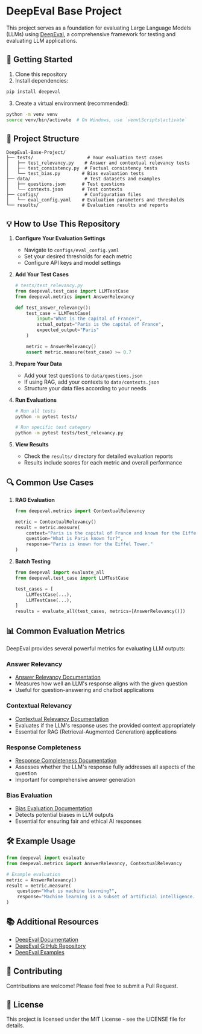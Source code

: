 # DeepEval Base Project

This project serves as a foundation for evaluating Large Language Models (LLMs) using [DeepEval](https://docs.confident-ai.com/docs/getting-started), a comprehensive framework for testing and evaluating LLM applications.

## 🚀 Getting Started

1. Clone this repository
2. Install dependencies:

```bash
pip install deepeval
```

3. Create a virtual environment (recommended):

```bash
python -m venv venv
source venv/bin/activate  # On Windows, use `venv\Scripts\activate`
```

## 📁 Project Structure

```
DeepEval-Base-Project/
├── tests/                    # Your evaluation test cases
│   ├── test_relevancy.py    # Answer and contextual relevancy tests
│   ├── test_consistency.py  # Factual consistency tests
│   └── test_bias.py        # Bias evaluation tests
├── data/                    # Test datasets and examples
│   ├── questions.json      # Test questions
│   └── contexts.json       # Test contexts
├── configs/                 # Configuration files
│   └── eval_config.yaml    # Evaluation parameters and thresholds
└── results/                # Evaluation results and reports
```

## 💡 How to Use This Repository

1. **Configure Your Evaluation Settings**

   - Navigate to `configs/eval_config.yaml`
   - Set your desired thresholds for each metric
   - Configure API keys and model settings

2. **Add Your Test Cases**

   ```python
   # tests/test_relevancy.py
   from deepeval.test_case import LLMTestCase
   from deepeval.metrics import AnswerRelevancy

   def test_answer_relevancy():
       test_case = LLMTestCase(
           input="What is the capital of France?",
           actual_output="Paris is the capital of France",
           expected_output="Paris"
       )

       metric = AnswerRelevancy()
       assert metric.measure(test_case) >= 0.7
   ```

3. **Prepare Your Data**

   - Add your test questions to `data/questions.json`
   - If using RAG, add your contexts to `data/contexts.json`
   - Structure your data files according to your needs

4. **Run Evaluations**

   ```bash
   # Run all tests
   python -m pytest tests/

   # Run specific test category
   python -m pytest tests/test_relevancy.py
   ```

5. **View Results**
   - Check the `results/` directory for detailed evaluation reports
   - Results include scores for each metric and overall performance

## 🔍 Common Use Cases

1. **RAG Evaluation**

   ```python
   from deepeval.metrics import ContextualRelevancy

   metric = ContextualRelevancy()
   result = metric.measure(
       context="Paris is the capital of France and known for the Eiffel Tower.",
       question="What is Paris known for?",
       response="Paris is known for the Eiffel Tower."
   )
   ```

2. **Batch Testing**

   ```python
   from deepeval import evaluate_all
   from deepeval.test_case import LLMTestCase

   test_cases = [
       LLMTestCase(...),
       LLMTestCase(...),
   ]
   results = evaluate_all(test_cases, metrics=[AnswerRelevancy()])
   ```

## 📊 Common Evaluation Metrics

DeepEval provides several powerful metrics for evaluating LLM outputs:

### Answer Relevancy

- [Answer Relevancy Documentation](https://docs.confident-ai.com/docs/metrics-answer-relevancy)
- Measures how well an LLM's response aligns with the given question
- Useful for question-answering and chatbot applications

### Contextual Relevancy

- [Contextual Relevancy Documentation](https://docs.confident-ai.com/docs/metrics-contextual-relevancy)
- Evaluates if the LLM's response uses the provided context appropriately
- Essential for RAG (Retrieval-Augmented Generation) applications

### Response Completeness

- [Response Completeness Documentation](https://docs.confident-ai.com/docs/metrics-conversation-completeness)
- Assesses whether the LLM's response fully addresses all aspects of the question
- Important for comprehensive answer generation

### Bias Evaluation

- [Bias Evaluation Documentation](https://docs.confident-ai.com/docs/metrics-bias)
- Detects potential biases in LLM outputs
- Essential for ensuring fair and ethical AI responses

## 🛠️ Example Usage

```python
from deepeval import evaluate
from deepeval.metrics import AnswerRelevancy, ContextualRelevancy

# Example evaluation
metric = AnswerRelevancy()
result = metric.measure(
    question="What is machine learning?",
    response="Machine learning is a subset of artificial intelligence...",
)
```

## 📚 Additional Resources

- [DeepEval Documentation](https://docs.confident-ai.com/docs/getting-started)
- [DeepEval GitHub Repository](https://github.com/confident-ai/deepeval)
- [DeepEval Examples](https://github.com/confident-ai/deepeval/tree/main/tests)

## 🤝 Contributing

Contributions are welcome! Please feel free to submit a Pull Request.

## 📝 License

This project is licensed under the MIT License - see the LICENSE file for details.
